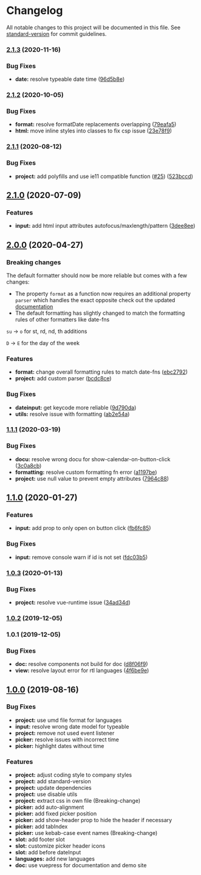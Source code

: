 # Changelog

All notable changes to this project will be documented in this file. See [standard-version](https://github.com/conventional-changelog/standard-version) for commit guidelines.

### [2.1.3](https://github.com/sumcumo/vue-datepicker/compare/v2.1.2...v2.1.3) (2020-11-16)

### Bug Fixes

- **date:** resolve typeable date time ([96d5b8e](https://github.com/sumcumo/vue-datepicker/commit/68998cc1ad9a565fc4ea5413fe3c617062f3a89c))

### [2.1.2](https://github.com/sumcumo/vue-datepicker/compare/v2.1.1...v2.1.2) (2020-10-05)

### Bug Fixes

- **format:** resolve formatDate replacements overlapping ([79eafa5](https://github.com/sumcumo/vue-datepicker/commit/79eafa5b76548c5c39cb0366b55d09ca90a78bf4))
- **html:** move inline styles into classes to fix csp issue ([23e78f9](https://github.com/sumcumo/vue-datepicker/commit/23e78f99fdfa11dd9d99d036f998ddaecdd532a4))

### [2.1.1](https://github.com/sumcumo/vue-datepicker/compare/v2.1.0...v2.1.1) (2020-08-12)

### Bug Fixes

- **project:** add polyfills and use ie11 compatible function ([#25](https://github.com/sumcumo/vue-datepicker/issues/25)) ([523bccd](https://github.com/sumcumo/vue-datepicker/commit/523bccd588e40c9f37a43344eb9ce1640714b78e))

## [2.1.0](https://github.com/sumcumo/vue-datepicker/compare/v2.0.0...v2.1.0) (2020-07-09)

### Features

- **input:** add html input attributes autofocus/maxlength/pattern ([3dee8ee](https://github.com/sumcumo/vue-datepicker/commit/3dee8ee2da2a5be1df0fd2cd608fe7ce56acf46c))

## [2.0.0](https://github.com/sumcumo/vue-datepicker/compare/v1.1.1...v2.0.0) (2020-04-27)

### Breaking changes

The default formatter should now be more reliable but comes with a few changes:

- The property `format` as a function now requires an additional property `parser` which handles the exact opposite check out the updated [documentation](https://sumcumo.github.io/vue-datepicker/guide/DateFormatting/#function-formatter)
- The default formatting has slightly changed to match the formatting rules of other formatters like date-fns

`su` -> `o` for st, rd, nd, th additions

`D` -> `E` for the day of the week

### Features

- **format:** change overall formatting rules to match date-fns ([ebc2792](https://github.com/sumcumo/vue-datepicker/commit/ebc2792d3b68fa154d2d26c72c82f92c87a2ae95))
- **project:** add custom parser ([bcdc8ce](https://github.com/sumcumo/vue-datepicker/commit/bcdc8ce25dc75932fb3d8c471671e775f7875915))

### Bug Fixes

- **dateinput:** get keycode more reliable ([9d790da](https://github.com/sumcumo/vue-datepicker/commit/9d790da769718ec98f436b34ffd3fb52d5c36bee))
- **utils:** resolve issue with formatting ([ab2e54a](https://github.com/sumcumo/vue-datepicker/commit/ab2e54a5cca9d9bf6ae78616c0d599f73301a5b2))

### [1.1.1](https://github.com/sumcumo/vue-datepicker/compare/v1.1.0...v1.1.1) (2020-03-19)

### Bug Fixes

- **docu:** resolve wrong docu for show-calendar-on-button-click ([3c0a8cb](https://github.com/sumcumo/vue-datepicker/commit/3c0a8cb4842411bbb9280174533c2423d2897399))
- **formatting:** resolve custom formatting fn error ([a1197be](https://github.com/sumcumo/vue-datepicker/commit/a1197be3dfe23b6ece15a74e0c91cab2d53e9092))
- **project:** use null value to prevent empty attributes ([7964c88](https://github.com/sumcumo/vue-datepicker/commit/7964c888c31037452c157be2213f44c36706a5b6))

## [1.1.0](https://github.com/sumcumo/vue-datepicker/compare/v1.0.3...v1.1.0) (2020-01-27)

### Features

- **input:** add prop to only open on button click ([fb6fc85](https://github.com/sumcumo/vue-datepicker/commit/fb6fc8539f1f5850cc24ed7974d41b89f15d5b85))

### Bug Fixes

- **input:** remove console warn if id is not set ([fdc03b5](https://github.com/sumcumo/vue-datepicker/commit/fdc03b5a4611397564868a1a3dd90125190db38b))

### [1.0.3](https://github.com/sumcumo/vue-datepicker/compare/v1.0.2...v1.0.3) (2020-01-13)

### Bug Fixes

- **project:** resolve vue-runtime issue ([34ad34d](https://github.com/sumcumo/vue-datepicker/commit/34ad34d50fac92b5bef71761fbee2e788d51c7e7))

### [1.0.2](https://github.com/sumcumo/vue-datepicker/compare/v1.0.1...v1.0.2) (2019-12-05)

### 1.0.1 (2019-12-05)

### Bug Fixes

- **doc:** resolve components not build for doc ([d8f06f9](https://github.com/sumcumo/vue-datepicker/commit/d8f06f9bba4e0769f3ca72150d15f0ea49dfe71e))
- **view:** resolve layout error for rtl languages ([4f6be9e](https://github.com/sumcumo/vue-datepicker/commit/4f6be9e19fe742ad9d8391e2c4f1affb696c6184))

## [1.0.0](https://github.com/sumcumo/vue-states/releases/tag/v1.0.0) (2019-08-16)

### Bug Fixes

- **project:** use umd file format for languages
- **input:** resolve wrong date model for typeable
- **project:** remove not used event listener
- **picker:** resolve issues with incorrect time
- **picker:** highlight dates without time

### Features

- **project:** adjust coding style to company styles
- **project:** add standard-version
- **project:** update dependencies
- **project:** use disable utils
- **project:** extract css in own file (Breaking-change)
- **picker:** add auto-alignment
- **picker:** add fixed picker position
- **picker:** add show-header prop to hide the header if necessary
- **picker:** add tabIndex
- **picker:** use kebab-case event names (Breaking-change)
- **slot:** add footer slot
- **slot:** customize picker header icons
- **slot:** add before dateInput
- **languages:** add new languages
- **doc:** use vuepress for documentation and demo site
